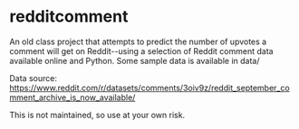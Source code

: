 # redditcomment
An old class project that attempts to predict the number of upvotes a comment will get on Reddit--using a selection of Reddit comment data available online and Python. Some sample data is available in data/ 

Data source: https://www.reddit.com/r/datasets/comments/3oiv9z/reddit_september_comment_archive_is_now_available/

This is not maintained, so use at your own risk.
